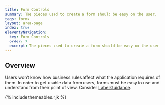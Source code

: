 ```yaml
---
title: Form Controls
summary: The pieces used to create a form should be easy on the user.
tags: forms
layout: area-page
index: true
eleventyNavigation:
  key: Form Controls
  order: 7
  excerpt: The pieces used to create a form should be easy on the user.
---
```


## Overview

Users won’t know how business rules affect what the application requires of them. In order to get usable data from users, forms must be easy to use and understand from their point of view. Consider [Label Guidance](/form-controls/labels-guidance).

{% include themeables.njk %}
